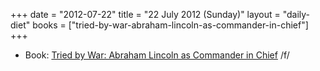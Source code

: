 +++
date = "2012-07-22"
title = "22 July 2012 (Sunday)"
layout = "daily-diet"
books = ["tried-by-war-abraham-lincoln-as-commander-in-chief"]
+++

<ul>
<li class="entry Book">Book: <a href="/books/tried-by-war-abraham-lincoln-as-commander-in-chief">Tried by War: Abraham Lincoln as Commander in Chief</a> /f/</li>
</ul>
